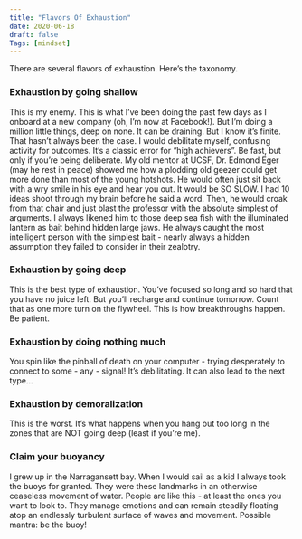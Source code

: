 ```yaml
---
title: "Flavors Of Exhaustion"
date: 2020-06-18
draft: false
Tags: [mindset]
---
```


There are several flavors of exhaustion. Here’s the taxonomy. 

### Exhaustion by going shallow
This is my enemy. This is what I’ve been doing the past few days as I onboard at a new company (oh, I’m now at Facebook!). But I’m doing a million little things, deep on none. It can be draining. But I know it’s finite. That hasn’t always been the case. I would debilitate myself, confusing activity for outcomes. It’s a classic error for “high achievers”. Be fast, but only if you’re being deliberate. My old mentor at UCSF, Dr. Edmond Eger (may he rest in peace) showed me how a plodding old geezer could get more done than most of the young hotshots. He would often just sit back with a wry smile in his eye and hear you out. It would be SO SLOW. I had 10 ideas shoot through my brain before he said a word. Then, he would croak from that chair and just blast the professor with the absolute simplest of arguments. I always likened him to those deep sea fish with the illuminated lantern as bait behind hidden large jaws. He always caught the most intelligent person with the simplest bait - nearly always a hidden assumption they failed to consider in their zealotry.

### Exhaustion by going deep
This is the best type of exhaustion. You’ve focused so long and so hard that you have no juice left. But you’ll recharge and continue tomorrow. Count that as one more turn on the flywheel. This is how breakthroughs happen. Be patient.

### Exhaustion by doing nothing much
You spin like the pinball of death on your computer - trying desperately to connect to some - any - signal! It’s debilitating. It can also lead to the next type…

### Exhaustion by demoralization
This is the worst. It’s what happens when you hang out too long in the zones that are NOT going deep (least if you’re me).

### Claim your buoyancy
I grew up in the Narragansett bay. When I would sail as a kid I always took the buoys for granted. They were these landmarks in an otherwise ceaseless movement of water. People are like this - at least the ones you want to look to. They manage emotions and can remain steadily floating atop an endlessly turbulent surface of waves and movement. Possible mantra: be the buoy!

